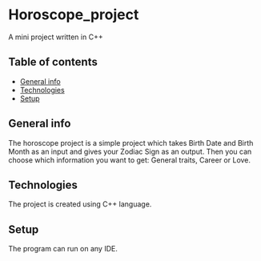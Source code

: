# Horoscope_project
A mini project written in C++
## Table of contents
* [General info](#general-info)
* [Technologies](#technologies)
* [Setup](#setup)

## General info
The horoscope project is a simple project which takes Birth Date and Birth Month as an input and gives your Zodiac Sign as an output. Then you can choose which information you want to get: General traits, Career or Love.  
	
## Technologies
The project is created using C++ language.
	
## Setup
The program can run on any IDE.


